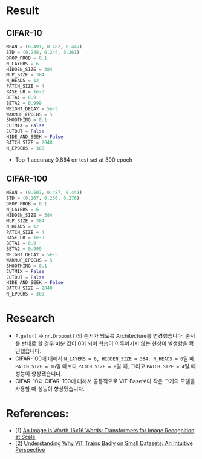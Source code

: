 # Result
## CIFAR-10
```python
MEAN = (0.491, 0.482, 0.447)
STD = (0.248, 0.244, 0.261)
DROP_PROB = 0.1
N_LAYERS = 6
HIDDEN_SIZE = 384
MLP_SIZE = 384
N_HEADS = 12
PATCH_SIZE = 4
BASE_LR = 1e-3
BETA1 = 0.9
BETA2 = 0.999
WEIGHT_DECAY = 5e-5
WARMUP_EPOCHS = 5
SMOOTHING = 0.1
CUTMIX = False
CUTOUT = False
HIDE_AND_SEEK = False
BATCH_SIZE = 2048
N_EPOCHS = 300
```
- Top-1 accuracy 0.864 on test set at 300 epoch
## CIFAR-100
```python
MEAN = (0.507, 0.487, 0.441)
STD = (0.267, 0.256, 0.276)
DROP_PROB = 0.1
N_LAYERS = 6
HIDDEN_SIZE = 384
MLP_SIZE = 384
N_HEADS = 12
PATCH_SIZE = 4
BASE_LR = 1e-3
BETA1 = 0.9
BETA2 = 0.999
WEIGHT_DECAY = 5e-5
WARMUP_EPOCHS = 5
SMOOTHING = 0.1
CUTMIX = False
CUTOUT = False
HIDE_AND_SEEK = False
BATCH_SIZE = 2048
N_EPOCHS = 300
```

# Research
- `F.gelu()` → `nn.Dropout()`의 순서가 되도록 Architecture를 변경했습니다. 순서를 반대로 할 경우 미분 값이 0이 되어 학습이 이루어지지 않는 현상이 발생함을 확인했습니다.
- CIFAR-100에 대해서 `N_LAYERS = 6, HIDDEN_SIZE = 384, N_HEADS = 6`일 때, `PATCH_SIZE = 16`일 때보다 `PATCH_SIZE = 8`일 때, 그리고 `PATCH_SIZE = 4`일 때 성능이 향상됐습니다.
- CIFAR-10과 CIFAR-100에 대해서 공통적으로 ViT-Base보다 작은 크기의 모델을 사용할 때 성능이 향상됐습니다.

# References:
- [1] [An Image is Worth 16x16 Words: Transformers for Image Recognition at Scale](https://arxiv.org/abs/2010.11929)
- [2] [Understanding Why ViT Trains Badly on Small Datasets: An Intuitive Perspective](https://arxiv.org/abs/2302.03751)